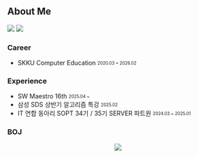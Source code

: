 ## About Me 
<a href="https://www.linkedin.com/in/kgy1008/"><img src="https://img.shields.io/badge/LinkedIn-0A66C2?style=flat&logo=inspire&logoColor=white"/></a>
<a href="https://wing1008.tistory.com/"><img src="https://img.shields.io/badge/tistory-EC6653?style=flat&logo=tistory&logoColor=white"/></a>

### Career
- SKKU Computer Education <sub><sup>2020.03 ~ 2026.02</sup></sub> 

### Experience 
- SW Maestro 16th <sub><sup>2025.04 ~ </sup></sub>
- 삼성 SDS 상반기 알고리즘 특강 <sub><sup>2025.02</sup></sub>  
- IT 연합 동아리 SOPT 34기 / 35기 SERVER 파트원 <sub><sup>2024.03 ~ 2025.01</sup></sub>  

### BOJ
<p align = 'center'>
  <a target="_blank" href="https://solved.ac/profile/komguma20">
    <img src="https://github-readme-solvedac-hyp3rflow.vercel.app/api/?handle=komguma20&theme=dark">
  </a>
</p>

